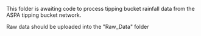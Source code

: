 This folder is awaiting code to process tipping bucket rainfall data from the ASPA tipping bucket network. 

Raw data should be uploaded into the "Raw_Data" folder
